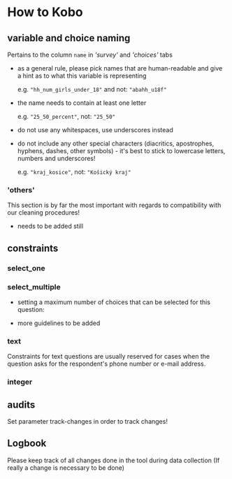 # How to Kobo


## variable and choice naming

Pertains to the column `name` in _'survey'_ and _'choices'_ tabs

- as a general rule, please pick names that are human-readable and give a hint as to what this variable is representing

    e.g. `"hh_num_girls_under_18"` and not: `"abahh_u18f"`

- the name needs to contain at least one letter

    e.g. ` "25_50_percent" `, not: `"25_50" `

- do not use any whitespaces, use underscores instead
- do not include any other special characters (diacritics, apostrophes, hyphens, dashes, other symbols) - it's best to stick to lowercase letters, numbers and underscores!

    e.g. ` "kraj_kosice" `, not: `"Košický kraj"`

### 'others'

This section is by far the most important with regards to compatibility with our cleaning procedures!

- needs to be added still

## constraints

### select_one


### select_multiple

- setting a maximum number of choices that can be selected for this question:

- more guidelines to be added

### text

Constraints for text questions are usually reserved for cases when the question asks for the respondent's phone number or e-mail address.

### integer

## audits

Set parameter track-changes in order to track changes!

## Logbook

Please keep track of all changes done in the tool during data collection (If really a change is necessary to be done)
